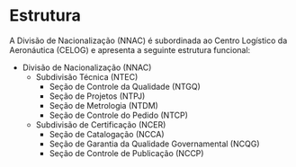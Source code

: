# Estrutura

A Divisão de Nacionalização (NNAC) é subordinada ao Centro Logístico da Aeronáutica (CELOG) e apresenta a seguinte estrutura funcional:

- Divisão de Nacionalização (NNAC)
    - Subdivisão Técnica (NTEC)
        - Seção de Controle da Qualidade (NTGQ)
        - Seção de Projetos (NTPJ)
        - Seção de Metrologia (NTDM)
        - Seção de Controle do Pedido (NTCP)
    - Subdivisão de Certificação (NCER)
        - Seção de Catalogação (NCCA)
        - Seção de Garantia da Qualidade Governamental (NCQG)
        - Seção de Controle de Publicação (NCCP)

